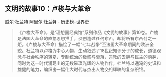 ## 文明的故事10：卢梭与大革命

威尔·杜兰特 阿里尔·杜兰特  -  历史榜-世界史

> 《卢梭大革命》，是“理想国经典馆”系列作品《文明的故事》第10卷。卢梭是法国大革命的直接思想推手，没创造过任何东西，却将所有东西付之一炬。《卢梭与大革命》描绘了一幅“七年战争”至法国大革命期间的欧洲全貌。杜兰特以卢梭为中心人物，生动叙述了18世纪知识分子的成长，道德观念与社会秩序的转变，专制统治的极盛与衰落，宗教的去魅与民主的萌芽，同时为这一时代涌现出的无数璀璨光辉的人物作传。杜兰特以通淹的史识和雄健的笔力，编织出一幅伟大时代与杰出人物交相辉映的复杂织锦。
